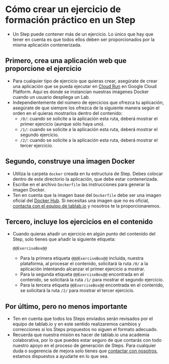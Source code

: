# Cómo crear un ejercicio de formación práctico en un Step

* Un Step puede contener más de un ejercicio. Lo único que hay que tener en cuenta es que todos ellos deben ser proporcionados por la misma aplicación contenerizada.

## Primero, crea una aplicación web que proporcione el ejercicio

* Para cualquier tipo de ejercicio que quieras crear, asegúrate de crear una aplicación que se pueda ejecutar en [Cloud Run][1] en Google Cloud Platform. Aquí es donde se instancian nuestras imágenes Docker cuando un usuario despliega un Lab.
* Independientemente del número de ejercicios que ofrezca tu aplicación, asegúrate de que siempre los ofrezca de la siguiente manera según el orden en el quieras mostrarlos dentro del contenido:
  * `/0/`: cuando se solicite a la aplicación esta ruta, deberá mostrar el primer ejercicio (aunque sólo haya uno).
  * `/1/`: cuando se solicite a la aplicación esta ruta, deberá mostrar el segundo ejercicio.
  * `/2/`: cuando se solicite a la aplicación esta ruta, deberá mostrar el tercer ejercicio.

## Segundo, construye una imagen Docker

* Utiliza la carpeta `docker` creada en tu estructura de Step. Debes colocar dentro de este directorio la aplicación, que debe estar contenerizada.
* Escribe en el archivo `Dockerfile` las instrucciones para generar la imagen Docker.
* Ten en cuenta que la imagen base del `Dockerfile` debe ser una imagen oficial del [Docker Hub][2]. Si necesitas una imagen que no es oficial, [contacta con el equipo de tablab.io][3] y nosotros te la proporcionaremos.

## Tercero, incluye los ejercicios en el contenido

* Cuando quieras añadir un ejercicio en algún punto del contenido del Step, solo tienes que añadir la siguiente etiqueta:

  ```markdown
  @@ExerciseBox@@
  ```

  * Para la primera etiqueta `@@@ExerciseBox@@` incluida, nuestra plataforma, al procesar el contenido, solicitará la ruta `/0/` a la aplicación intentando alcanzar el primer ejercicio a mostrar.
  * Para la segunda etiqueta `@@ExerciseBox@@` encontrada en el contenido, se solicitará la ruta `/1/` para mostrar el segundo ejercicio.
  * Para la tercera etiqueta `@@ExerciseBox@@` encontrada en el contenido, se solicitará la ruta `/2/` para mostrar el tercer ejercicio.

## Por último, pero no menos importante

* Ten en cuenta que todos los Steps enviados serán revisados por el equipo de tablab.io y en este sentido realizaremos cambios y correcciones si los Steps propuestos no siguen el formato adecuado.
* Recuerda que nuestra misión es hacer de tablab.io una academia colaborativa, por lo que puedes estar seguro de que contarás con todo nuestro apoyo en el proceso de generación de Steps. Para cualquier duda o sugerencia de mejora solo tienes que [contactar con nosotros][3], estamos dispuestos a ayudarte en lo que sea.

[1]: https://cloud.google.com/run
[2]: https://hub.docker.com/search?q=&image_filter=official
[3]: mailto:hello@samus.io
